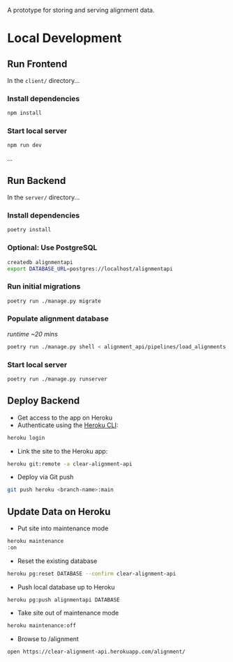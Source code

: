 A prototype for storing and serving alignment data.

# Local Development

## Run Frontend
In the `client/` directory...

### Install dependencies
```bash
npm install
```

### Start local server
```bash
npm run dev
```
...

## Run Backend
In the `server/` directory...

### Install dependencies
```bash
poetry install
```

### Optional: Use PostgreSQL
```bash
createdb alignmentapi
export DATABASE_URL=postgres://localhost/alignmentapi
```

### Run initial migrations

```bash
poetry run ./manage.py migrate
```

### Populate alignment database
_runtime ~20 mins_

```bash
poetry run ./manage.py shell < alignment_api/pipelines/load_alignments.py
```

### Start local server

```bash
poetry run ./manage.py runserver
```

## Deploy Backend

- Get access to the app on Heroku
- Authenticate using the [Heroku CLI](postgres://localhost/alignmentapi):
```bash
heroku login
```
- Link the site to the Heroku app:
```bash
heroku git:remote -a clear-alignment-api
```
- Deploy via Git push
```bash
git push heroku <branch-name>:main
```

## Update Data on Heroku
- Put site into maintenance mode
```bash
heroku maintenance
:on
```
- Reset the existing database
```bash
heroku pg:reset DATABASE --confirm clear-alignment-api
```
- Push local database up to Heroku
```
heroku pg:push alignmentapi DATABASE
```
- Take site out of maintenance mode
```bash
heroku maintenance:off
```
- Browse to /alignment
```
open https://clear-alignment-api.herokuapp.com/alignment/
```
